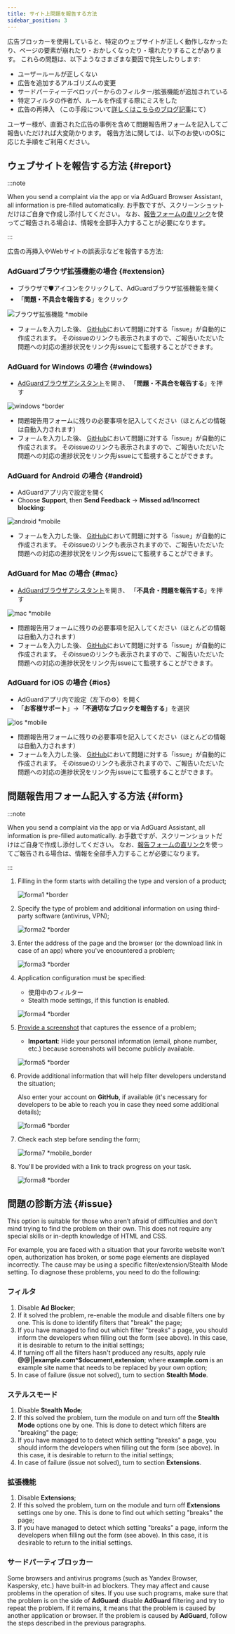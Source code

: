 ```yaml
---
title: サイト上問題を報告する方法
sidebar_position: 3
---
```



広告ブロッカーを使用していると、特定のウェブサイトが正しく動作しなかったり、ページの要素が崩れたり・おかしくなったり・壊れたりすることがあります。 これらの問題は、以下ようなさまざまな要因で発生したりします:

- ユーザールールが正しくない
- 広告を追加するアルゴリズムの変更
- サードパーティーデベロッパーからのフィルター/拡張機能が追加されている
- 特定フィルタの作者が、ルールを作成する際にミスをした
- 広告の再挿入 （この手段について[詳しくはこちらのブログ記事](https://adguard.com/blog/ad-reinsertion.html)にて）

ユーザー様が、直面された広告の事例を含めて問題報告用フォームを記入してご報告いただければ大変助かります。 報告方法に関しては、以下のお使いのOSに応じた手順をご利用ください。

## ウェブサイトを報告する方法 {#report}

:::note

When you send a complaint via the app or via AdGuard Browser Assistant, all information is pre-filled automatically. お手数ですが、スクリーンショットだけはご自身で作成し添付してください。 なお、[報告フォームの直リンク](https://reports.adguard.com/new_issue.html)を使ってご報告される場合は、情報を全部手入力することが必要になります。

:::

広告の再挿入やWebサイトの誤表示などを報告する方法:

### AdGuardブラウザ拡張機能の場合 {#extension}

- ブラウザで🛡アイコンをクリックして、AdGuardブラウザ拡張機能を開く
- 「**問題・不具合を報告する**」をクリック

![ブラウザ拡張機能 *mobile](https://cdn.adtidy.org/content/Kb/ad_blocker/guides/report-website-ja-1.png)

- フォームを入力した後、 [GitHub](https://github.com/AdguardTeam/AdguardFilters/issues)において問題に対する「issue」が自動的に作成されます。 そのissueのリンクも表示されますので、ご報告いただいた問題への対応の進捗状況をリンク先issueにて監視することができます。

### AdGuard for Windows の場合 {#windows}

- [AdGuardブラウザアシスタント](/adguard-for-windows/browser-assistant)を開き、 「**問題・不具合を報告する**」を押す

![windows *border](https://cdn.adtidy.org/content/Kb/ad_blocker/guides/report-website-ja-2.png)

- 問題報告用フォームに残りの必要事項を記入してください（ほとんどの情報は自動入力されます）
- フォームを入力した後、 [GitHub](https://github.com/AdguardTeam/AdguardFilters/issues)において問題に対する「issue」が自動的に作成されます。 そのissueのリンクも表示されますので、ご報告いただいた問題への対応の進捗状況をリンク先issueにて監視することができます。

### AdGuard for Android の場合 {#android}

- AdGuardアプリ内で設定を開く
- Choose **Support**, then **Send Feedback** → **Missed ad**/**Incorrect blocking**:

![android *mobile](https://cdn.adtidy.org/content/Kb/ad_blocker/guides/android.png)

- フォームを入力した後、 [GitHub](https://github.com/AdguardTeam/AdguardFilters/issues)において問題に対する「issue」が自動的に作成されます。 そのissueのリンクも表示されますので、ご報告いただいた問題への対応の進捗状況をリンク先issueにて監視することができます。

### AdGuard for Mac の場合 {#mac}

- [AdGuardブラウザアシスタント](/adguard-for-mac/browser-assistant)を開き、 「**不具合・問題を報告する**」を押す

![mac *mobile](https://cdn.adtidy.org/content/Kb/ad_blocker/guides/report-website-ja-2.png)

- 問題報告用フォームに残りの必要事項を記入してください（ほとんどの情報は自動入力されます）
- フォームを入力した後、 [GitHub](https://github.com/AdguardTeam/AdguardFilters/issues)において問題に対する「issue」が自動的に作成されます。 そのissueのリンクも表示されますので、ご報告いただいた問題への対応の進捗状況をリンク先issueにて監視することができます。

### AdGuard for iOS の場合 {#ios}

- AdGuardアプリ内で設定（左下の⚙）を開く
- 「**お客様サポート**」→「**不適切なブロックを報告する**」を選択

![ios *mobile](https://cdn.adtidy.org/content/Kb/ad_blocker/guides/report-website-ja-4.png)

- 問題報告用フォームに残りの必要事項を記入してください（ほとんどの情報は自動入力されます）
- フォームを入力した後、 [GitHub](https://github.com/AdguardTeam/AdguardFilters/issues)において問題に対する「issue」が自動的に作成されます。 そのissueのリンクも表示されますので、ご報告いただいた問題への対応の進捗状況をリンク先issueにて監視することができます。

## 問題報告用フォーム記入する方法 {#form}

:::note

When you send a complaint via the app or via AdGuard Assistant, all information is pre-filled automatically. お手数ですが、スクリーンショットだけはご自身で作成し添付してください。 なお、[報告フォームの直リンク](https://reports.adguard.com/new_issue.html)を使ってご報告される場合は、情報を全部手入力することが必要になります。

:::

1. Filling in the form starts with detailing the type and version of a product;

    ![forma1 *border](https://cdn.adtidy.org/content/Kb/ad_blocker/guides/forma1en.png)

2. Specify the type of problem and additional information on using third-party software (antivirus, VPN);

    ![forma2 *border](https://cdn.adtidy.org/content/Kb/ad_blocker/guides/forma2en.png)

3. Enter the address of the page and the browser (or the download link in case of an app) where you've encountered a problem;

    ![forma3 *border](https://cdn.adtidy.org/content/Kb/ad_blocker/guides/forma3en.png)

4. Application configuration must be specified:

    - 使用中のフィルター
    - Stealth mode settings, if this function is enabled.

    ![forma4 *border](https://cdn.adtidy.org/content/kb/ad_blocker/guides/forma4en.png)

5. [Provide a screenshot](../take-screenshot) that captures the essence of a problem;

    - **Important**: Hide your personal information (email, phone number, etc.) because screenshots will become publicly available.

    ![forma5 *border](https://cdn.adtidy.org/content/Kb/ad_blocker/guides/forma5en.png)

6. Provide additional information that will help filter developers understand the situation;

    Also enter your account on **GitHub**, if available (it's necessary for developers to be able to reach you in case they need some additional details);

    ![forma6 *border](https://cdn.adtidy.org/content/Kb/ad_blocker/guides/forma6en.png)

7. Check each step before sending the form;

    ![forma7 *mobile_border](https://cdn.adtidy.org/content/Kb/ad_blocker/guides/forma7en.png)

8. You'll be provided with a link to track progress on your task.

    ![forma8 *border](https://cdn.adtidy.org/content/Kb/ad_blocker/guides/forma8en.png)

## 問題の診断方法 {#issue}

This option is suitable for those who aren’t afraid of difficulties and don’t mind trying to find the problem on their own. This does not require any special skills or in-depth knowledge of HTML and CSS.

For example, you are faced with a situation that your favorite website won’t open, authorization has broken, or some page elements are displayed incorrectly. The cause may be using a specific filter/extension/Stealth Mode setting. To diagnose these problems, you need to do the following:

### **フィルタ**

1. Disable **Ad Blocker**;
2. If it solved the problem, re-enable the module and disable filters one by one. This is done to identify filters that "break" the page;
3. If you have managed to find out which filter "breaks" a page, you should inform the developers when filling out the form (see above). In this case, it is desirable to return to the initial settings;
4. If turning off all the filters hasn't produced any results, apply rule **@@||example.com^$document,extension**; where **example.com** is an example site name that needs to be replaced by your own option;
5. In case of failure (issue not solved), turn to section **Stealth Mode**.

### **ステルスモード**

1. Disable **Stealth Mode**;
2. If this solved the problem, turn the module on and turn off the **Stealth Mode** options one by one. This is done to detect which filters are "breaking" the page;
3. If you have managed to to detect which setting "breaks" a page, you should inform the developers when filling out the form (see above). In this case, it is desirable to return to the initial settings;
4. In case of failure (issue not solved), turn to section **Extensions**.

### **拡張機能**

1. Disable **Extensions**;
2. If this solved the problem, turn on the module and turn off **Extensions** settings one by one. This is done to find out which setting "breaks" the page;
3. If you have managed to detect which setting "breaks" a page, inform the developers when filling out the form (see above). In this case, it is desirable to return to the initial settings.

### **サードパーティブロッカー**

Some browsers and antivirus programs (such as Yandex Browser, Kaspersky, etc.) have built-in ad blockers. They may affect and cause problems in the operation of sites. If you use such programs, make sure that the problem is on the side of **AdGuard**: disable **AdGuard** filtering and try to repeat the problem. If it remains, it means that the problem is caused by another application or browser. If the problem is caused by **AdGuard**, follow the steps described in the previous paragraphs.
